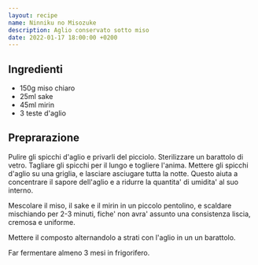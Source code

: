 ```yaml
---
layout: recipe
name: Ninniku no Misozuke
description: Aglio conservato sotto miso
date: 2022-01-17 18:00:00 +0200
---
```


## Ingredienti

- 150g miso chiaro
- 25ml sake
- 45ml mirin
- 3 teste d'aglio

## Preprarazione

Pulire gli spicchi d'aglio e privarli del picciolo. Sterilizzare un barattolo di vetro.
Tagliare gli spicchi per il lungo e togliere l'anima. Mettere gli spicchi d'aglio su una griglia, e lasciare asciugare tutta la notte.
Questo aiuta a concentrare il sapore dell'aglio e a ridurre la quantita' di umidita' al suo interno.

Mescolare il miso, il sake e il mirin in un piccolo pentolino, e scaldare mischiando per 2-3 minuti, fiche' non avra' assunto una consistenza liscia, cremosa e uniforme.

Mettere il composto alternandolo a strati con l'aglio in un un barattolo.

Far fermentare almeno 3 mesi in frigorifero.
